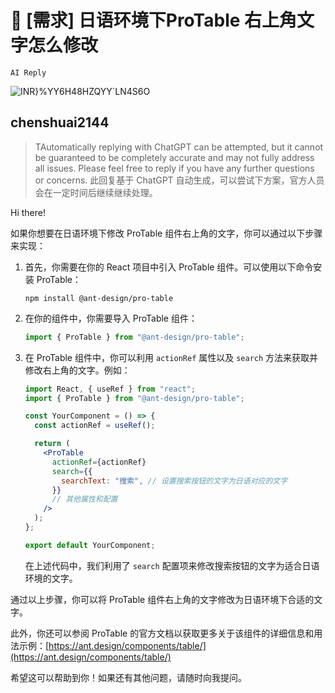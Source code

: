 # 👑 [需求] 日语环境下ProTable 右上角文字怎么修改

`AI Reply`

![INR}%YY6H48HZQYY`LN4S6O](https://user-images.githubusercontent.com/131329641/236982635-087daead-5672-4533-996a-2f8482dbd79f.png)

## chenshuai2144

> TAutomatically replying with ChatGPT can be attempted, but it cannot be guaranteed to be completely accurate and may not fully address all issues. Please feel free to reply if you have any further questions or concerns.
> 此回复基于 ChatGPT 自动生成，可以尝试下方案，官方人员会在一定时间后继续继续处理。

Hi there!

如果你想要在日语环境下修改 ProTable 组件右上角的文字，你可以通过以下步骤来实现：

1. 首先，你需要在你的 React 项目中引入 ProTable 组件。可以使用以下命令安装 ProTable：

   ```
   npm install @ant-design/pro-table
   ```

2. 在你的组件中，你需要导入 ProTable 组件：

   ```jsx
   import { ProTable } from "@ant-design/pro-table";
   ```

3. 在 ProTable 组件中，你可以利用 `actionRef` 属性以及 `search` 方法来获取并修改右上角的文字。例如：

   ```jsx
   import React, { useRef } from "react";
   import { ProTable } from "@ant-design/pro-table";

   const YourComponent = () => {
     const actionRef = useRef();

     return (
       <ProTable
         actionRef={actionRef}
         search={{
           searchText: "搜索", // 设置搜索按钮的文字为日语对应的文字
         }}
         // 其他属性和配置
       />
     );
   };

   export default YourComponent;
   ```

   在上述代码中，我们利用了 `search` 配置项来修改搜索按钮的文字为适合日语环境的文字。

通过以上步骤，你可以将 ProTable 组件右上角的文字修改为日语环境下合适的文字。

此外，你还可以参阅 ProTable 的官方文档以获取更多关于该组件的详细信息和用法示例：[https://ant.design/components/table/](https://ant.design/components/table/)

希望这可以帮助到你！如果还有其他问题，请随时向我提问。
